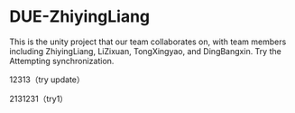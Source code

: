 # DUE-ZhiyingLiang
This is the unity project that our team collaborates on, with team members including ZhiyingLiang, LiZixuan, TongXingyao, and DingBangxin.
Try the Attempting synchronization.

12313（try update）

2131231（try1）
